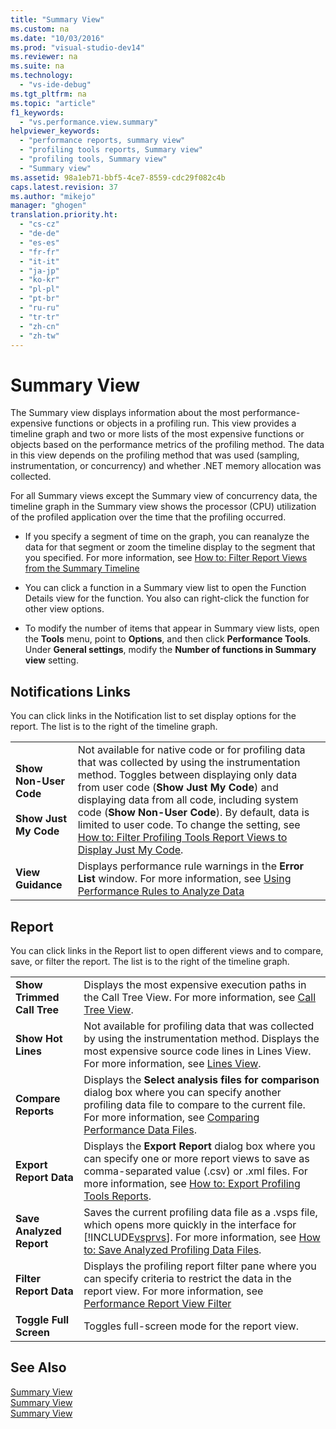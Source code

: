 ```yaml
---
title: "Summary View"
ms.custom: na
ms.date: "10/03/2016"
ms.prod: "visual-studio-dev14"
ms.reviewer: na
ms.suite: na
ms.technology: 
  - "vs-ide-debug"
ms.tgt_pltfrm: na
ms.topic: "article"
f1_keywords: 
  - "vs.performance.view.summary"
helpviewer_keywords: 
  - "performance reports, summary view"
  - "profiling tools reports, Summary view"
  - "profiling tools, Summary view"
  - "Summary view"
ms.assetid: 98a1eb71-bbf5-4ce7-8559-cdc29f082c4b
caps.latest.revision: 37
ms.author: "mikejo"
manager: "ghogen"
translation.priority.ht: 
  - "cs-cz"
  - "de-de"
  - "es-es"
  - "fr-fr"
  - "it-it"
  - "ja-jp"
  - "ko-kr"
  - "pl-pl"
  - "pt-br"
  - "ru-ru"
  - "tr-tr"
  - "zh-cn"
  - "zh-tw"
---
```

# Summary View
The Summary view displays information about the most performance-expensive functions or objects in a profiling run. This view provides a timeline graph and two or more lists of the most expensive functions or objects based on the performance metrics of the profiling method. The data in this view depends on the profiling method that was used (sampling, instrumentation, or concurrency) and whether .NET memory allocation was collected.  
  
 For all Summary views except the Summary view of concurrency data, the timeline graph in the Summary view shows the processor (CPU) utilization of the profiled application over the time that the profiling occurred.  
  
-   If you specify a segment of time on the graph, you can reanalyze the data for that segment or zoom the timeline display to the segment that you specified. For more information, see [How to: Filter Report Views from the Summary Timeline](../profiling/how-to--filter-report-views-from-the-summary-timeline.md)  
  
-   You can click a function in a Summary view list to open the Function Details view for the function. You also can right-click the function for other view options.  
  
-   To modify the number of items that appear in Summary view lists, open the **Tools** menu, point to **Options**, and then click **Performance Tools**. Under **General settings**, modify the **Number of functions in Summary view** setting.  
  
## Notifications Links  
 You can click links in the Notification list to set display options for the report. The list is to the right of the timeline graph.  
  
|||  
|-|-|  
|**Show Non-User Code**<br /><br /> **Show Just My Code**|Not available for native code or for profiling data that was collected by using the instrumentation method. Toggles between displaying only data from user code (**Show Just My Code**) and displaying data from all code, including system code (**Show Non-User Code**). By default, data is limited to user code. To change the setting, see [How to: Filter Profiling Tools Report Views to Display Just My Code](../profiling/how-to--filter-profiling-tools-report-views-to-display-just-my-code.md).|  
|**View Guidance**|Displays performance rule warnings in the **Error List** window. For more information, see [Using Performance Rules to Analyze Data](../profiling/using-performance-rules-to-analyze-data.md)|  
  
## Report  
 You can click links in the Report list to open different views and to compare, save, or filter the report. The list is to the right of the timeline graph.  
  
|||  
|-|-|  
|**Show Trimmed Call Tree**|Displays the most expensive execution paths in the Call Tree View. For more information, see [Call Tree View](../profiling/call-tree-view.md).|  
|**Show Hot Lines**|Not available for profiling data that was collected by using the instrumentation method. Displays the most expensive source code lines in Lines View. For more information, see [Lines View](../profiling/lines-view.md).|  
|**Compare Reports**|Displays the **Select analysis files for comparison** dialog box where you can specify another profiling data file to compare to the current file. For more information, see [Comparing Performance Data Files](../profiling/comparing-performance-data-files.md).|  
|**Export Report Data**|Displays the **Export Report** dialog box where you can specify one or more report views to save as comma-separated value (.csv) or .xml files. For more information, see [How to: Export Profiling Tools Reports](assetId:///174b5bd3-df9b-4fd4-88d4-76032ab90451).|  
|**Save Analyzed Report**|Saves the current profiling data file as a .vsps file, which opens more quickly in the interface for [!INCLUDE[vsprvs](../codequality/includes/vsprvs_md.md)]. For more information, see [How to: Save Analyzed Profiling Data Files](assetId:///0340ddde-caf4-48ac-8af3-d15dcdade556).|  
|**Filter Report Data**|Displays the profiling report filter pane where you can specify criteria to restrict the data in the report view. For more information, see [Performance Report View Filter](../profiling/performance-report-view-filter.md)|  
|**Toggle Full Screen**|Toggles full-screen mode for the report view.|  
  
## See Also  
 [Summary View](../profiling/summary-view---sampling-data.md)   
 [Summary View](../profiling/summary-view---instrumentation-data.md)   
 [Summary View](../profiling/summary-view---.net-memory-data.md)